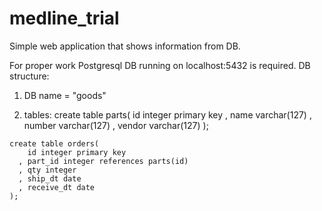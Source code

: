 # medline_trial

Simple web application that shows information from DB.

For proper work Postgresql DB running on localhost:5432 is required.
DB structure:
  1) DB name = "goods"
  
  2) tables:
    create table parts(
        id integer primary key
      , name varchar(127)
      , number varchar(127)
      , vendor varchar(127)
    );

    create table orders(
        id integer primary key
      , part_id integer references parts(id)
      , qty integer
      , ship_dt date
      , receive_dt date
    );
